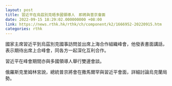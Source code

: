 ```yaml
---
layout: post
title: 習近平在烏茲別克晤多國領導人　即將與普京會面
date: 2022-09-15 18:29:02.000000000 +08:00
link: https://news.rthk.hk/rthk/ch/component/k2/1666952-20220915.htm
categories: rthk
---
```


國家主席習近平到烏茲別克國事訪問並出席上海合作組織峰會，他發表書面講話，表示期待出席上合峰會，同各方一起深化互利合作。

習近平在峰會期間亦與多國領導人舉行雙邊會談。

俄羅斯克里姆林宮說，總統普京將會在撒馬爾罕與習近平會面，詳細討論烏克蘭局勢。
